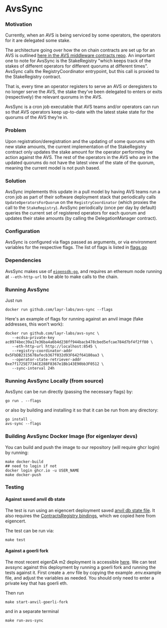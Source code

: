 # AvsSync

### Motivation

Currently, when an AVS is being serviced by some operators, the operators for it are delegated some stake.

The architecture going over how the on chain contracts are set up for an AVS is outlined [here in the AVS middleware contracts repo](https://github.com/Layr-Labs/eigenlayer-middleware#registries). An important one to note for AvsSync is the StakeRegistry "which keeps track of the stakes of different operators for different quorums at different times". AvsSync calls the RegistryCoordinator entrypoint, but this call is proxied to the StakeRegistry contract.

That is, every time an operator registers to serve an AVS or deregisters to no longer serve the AVS, the stake they’ve been delegated to enters or exits (respectively) the relevant quorums in the AVS.

AvsSync is a cron job executable that AVS teams and/or operators can run so that AVS operators keep up-to-date with the latest stake state for the quorums of the AVS they’re in.

### Problem

Upon registration/deregistration and the updating of some quorums with new stake amounts, the current implementation of the StakeRegistry contract only updates the stake amount for the operator performing the action against the AVS. The rest of the operators in the AVS who are in the updated quorums do not have the latest view of the state of the quorum, meaning the current model is not push based.

### Solution

AvsSync implements this update in a pull model by having AVS teams run a cron job as part of their software deployment stack that periodically calls `UpdateOperatorsForQuorum` on the `RegistryCoordinator` (which proxies the call to the `StakeRegistry`). AvsSync periodically (once per day by default) queries the current set of registered operators for each quorum and updates their stake amounts (by calling the DelegationManager contract).

### Configuration

AvsSync is configured via flags passed as arguments, or via environment variables for the respective flags. The list of flags is listed in [flags.go](./flags.go)

### Dependencies

AvsSync makes use of [`eigensdk-go`](https://github.com/Layr-Labs/eigensdk-go), and requires an ethereum node running at `--eth-http-url` to be able to make calls to the chain.

### Running AvsSync

Just run
```
docker run github.com/layr-labs/avs-sync --flags
```
Here's an example of flags for running against an anvil image (fake addresses, this won't work):
```
docker run github.com/layr-labs/avs-sync \
   --ecdsa-private-key ac0974bec39a17e36ba4a6b4d238ff944bacb478cbed5efcae784d7bf4f2ff80 \
   --eth-http-url http://localhost:8545 \
   --registry-coordinator-addr 0x5FbDB2315678afecb367f032d93F642f64180aa3 \
   --operator-state-retriever-addr 0xe7f1725E7734CE288F8367e1Bb143E90bb3F0512 \
   --sync-interval 24h
```

### Running AvsSync Locally (from source)

AvsSync can be run directly (passing the necessary flags) by:
```
go run . --flags
```
or also by building and installing it so that it can be run from any directory:
```
go install .
avs-sync --flags
```

### Building AvsSync Docker Image (for eigenlayer devs)

You can build and push the image to our repository (will require ghcr login) by running:
```
make docker-build
## need to login if not
docker login ghcr.io -u USER_NAME
make docker-push
```

### Testing

#### Against saved anvil db state

The test is run using an eigencert deployment saved [anvil db state file](./tests/eigenlayer-eigencert-eigenda-strategies-deployed-operators-registered-with-eigenlayer-anvil-state.json). It also requires the [ContractsRegistry bindings](./bindings/ContractsRegistry/binding.go), which we copied here from eigencert. 

The test can be run via:
```
make test
```

#### Against a goerli fork

The most recent eigenDA m2 deployment is accessible [here](https://docs.google.com/spreadsheets/d/1UgXnn_9U5mQ6jvj_y1oKjxTG5q0IoYdFvM1704inPGg/edit#gid=0). We can test avssync against this deployment by running a goerli fork and running the tests against it.
First create a .env file by copying the example .env.example file, and adjust the variables as needed. You should only need to enter a private key that has goerli eth.

Then run
```
make start-anvil-goerli-fork
```
and in a separate terminal
```
make run-avs-sync
```
